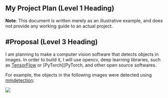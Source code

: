 ## My Project Plan (Level 1 Heading)

**Note**: This document is written merely as an illustrative example, and does not provide any working guide to an actual project.

#Proposal (Level 3 Heading)
 -------------
I am planning to make a computer vision software that detects objects in images.
In order to build it, I will use opencv, deep learning libraries, such as [TensorFlow](TensorFlow)
or [PyTorch](PyTorch, and other open source softwares.

For example, the objects in the following images were detected using [mmdetection](mmdetection):

<img src="https://user-images.githubusercontent.com/12907710/137271636-56ba1cd2-b110-4812-8221-b4c120320aa9.png"></img><br/>
